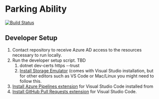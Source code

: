 # Parking Ability
[![Build Status](https://dev.azure.com/ParkingAbility/Parking%20Ability/_apis/build/status/stack111.parkingability?branchName=master)](https://dev.azure.com/ParkingAbility/Parking%20Ability/_build/latest?definitionId=1&branchName=master)

## Developer Setup

1. Contact repository to receive Azure AD access to the resources necessary to run locally.
2. Run the developer setup script. TBD
   1. dotnet dev-certs https --trust
   2. [Install Storage Emulator](https://docs.microsoft.com/en-us/azure/storage/common/storage-use-emulator) (comes with Visual Studio installation, but for other editors such as VS Code or Mac/Linux you might need to follow this.
3. [Install Azure Pipelines extension](https://marketplace.visualstudio.com/items?itemName=ms-azure-devops.azure-pipelines) for Visual Studio Code installed from
4. [Install GitHub Pull Requests extension](https://marketplace.visualstudio.com/items?itemName=GitHub.vscode-pull-request-github) for Visual Studio Code.
